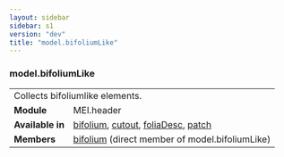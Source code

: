 ```yaml
---
layout: sidebar
sidebar: s1
version: "dev"
title: "model.bifoliumLike"
---
```

<div class="classSpec model">
   <h3 id="model.bifoliumLike">model.bifoliumLike</h3>
   <table class="wovenodd">
      <tr>
         <td colspan="2" class="wovenodd-col2">Collects bifoliumlike elements.</td>
      </tr>
      <tr>
         <td class="wovenodd-col1"><strong>Module</strong></td>
         <td class="wovenodd-col2">MEI.header</td>
      </tr>
      <tr>
         <td class="wovenodd-col1"><strong>Available in</strong></td>
         <td class="wovenodd-col2">
            <div class="parent">
               <div><a class="link_odd_elementSpec" href="{{ site.baseurl }}/{{ page.version }}/elements/bifolium.html">bifolium</a>, <a class="link_odd_elementSpec" href="{{ site.baseurl }}/{{ page.version }}/elements/cutout.html">cutout</a>, <a class="link_odd_elementSpec" href="{{ site.baseurl }}/{{ page.version }}/elements/foliadesc.html">foliaDesc</a>, <a class="link_odd_elementSpec" href="{{ site.baseurl }}/{{ page.version }}/elements/patch.html">patch</a></div>
            </div>
         </td>
      </tr>
      <tr>
         <td class="wovenodd-col1"><strong>Members</strong></td>
         <td class="wovenodd-col2">
            <div class="parent">
               <div><a class="link_odd_elementSpec" href="{{ site.baseurl }}/{{ page.version }}/elements/bifolium.html">bifolium</a> (direct member of model.bifoliumLike)
               </div>
            </div>
         </td>
      </tr>
   </table>
</div>